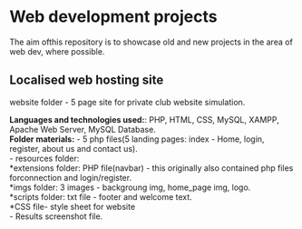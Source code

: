 # Web development projects
The aim ofthis repository is to showcase old and new projects in the area of web dev, where possible.

## Localised web hosting site

website folder - 5 page site for private club website simulation.

**Languages and technologies used:**: PHP, HTML, CSS, MySQL, XAMPP, Apache Web Server, MySQL Database. <br>
**Folder materials:** - 5 php files(5 landing pages: index - Home, login, register, about us and contact us). <br>
                      - resources folder: <br>
                                          *extensions folder: PHP file(navbar) - this originally also contained php files forconnection and login/register.<br>
                                          *imgs folder: 3 images - backgroung img, home_page img, logo.<br>
                                          *scripts folder: txt file - footer and welcome text.<br>
                                          *CSS file- style sheet for website<br>
                      - Results screenshot file.<br>



